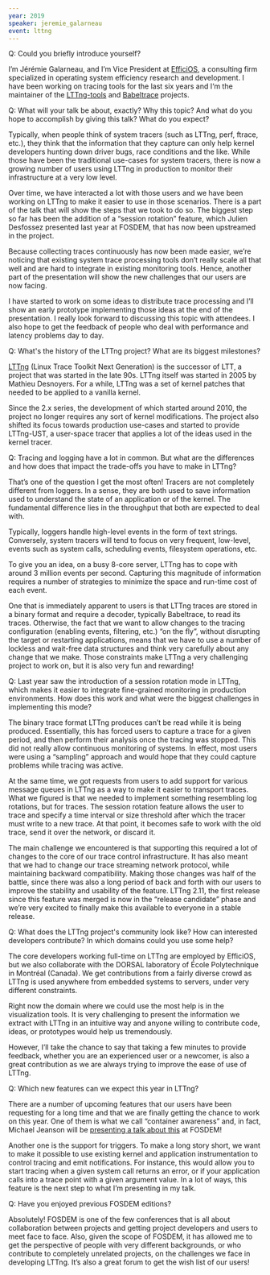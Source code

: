 ```yaml
---
year: 2019
speaker: jeremie_galarneau 
event: lttng
---
```


Q: Could you briefly introduce yourself?

I’m Jérémie Galarneau, and I’m Vice President at [EfficiOS](https://www.efficios.com/), a
consulting firm specialized in operating system efficiency research
and development. I have been working on tracing tools for the last six
years and I‘m the maintainer of the [LTTng-tools](https://github.com/lttng/lttng-tools) and [Babeltrace](https://diamon.org/babeltrace/)
projects.

Q: What will your talk be about, exactly? Why this topic? And what do you hope to accomplish by giving this talk? What do you expect?

Typically, when people think of system tracers (such as LTTng, perf,
ftrace, etc.), they think that the information that they capture can
only help kernel developers hunting down driver bugs, race conditions
and the like. While those have been the traditional use-cases for
system tracers, there is now a growing number of users using LTTng in
production to monitor their infrastructure at a very low level.

Over time, we have interacted a lot with those users and we have been
working on LTTng to make it easier to use in those scenarios. There is
a part of the talk that will show the steps that we took to do so. The
biggest step so far has been the addition of a “session rotation”
feature, which Julien Desfossez presented last year at FOSDEM, that
has now been upstreamed in the project.

Because collecting traces continuously has now been made easier, we’re
noticing that existing system trace processing tools don’t really
scale all that well and are hard to integrate in existing monitoring
tools. Hence, another part of the presentation will show the new
challenges that our users are now facing.

I have started to work on some ideas to distribute trace processing
and I’ll show an early prototype implementing those ideas at the end
of the presentation. I really look forward to discussing this topic
with attendees. I also hope to get the feedback of people who deal
with performance and latency problems day to day.

Q: What's the history of the LTTng project? What are its biggest milestones?

[LTTng](https://lttng.org/) (Linux Trace Toolkit Next Generation) is the successor of LTT, a
project that was started in the late 90s. LTTng itself was started in
2005 by Mathieu Desnoyers. For a while, LTTng was a set of kernel
patches that needed to be applied to a vanilla kernel.

Since the 2.x series, the development of which started around 2010,
the project no longer requires any sort of kernel modifications. The
project also shifted its focus towards production use-cases and
started to provide LTTng-UST, a user-space tracer that applies a lot
of the ideas used in the kernel tracer.

Q: Tracing and logging have a lot in common. But what are the differences and how does that impact the trade-offs you have to make in LTTng?

That’s one of the question I get the most often! Tracers are not
completely different from loggers. In a sense, they are both used to
save information used to understand the state of an application or of
the kernel. The fundamental difference lies in the throughput that
both are expected to deal with.

Typically, loggers handle high-level events in the form of text
strings. Conversely, system tracers will tend to focus on very
frequent, low-level, events such as system calls, scheduling events,
filesystem operations, etc.

To give you an idea, on a busy 8-core server, LTTng has to cope with
around 3 million events per second. Capturing this magnitude of
information requires a number of strategies to minimize the space and
run-time cost of each event.

One that is immediately apparent to users is that LTTng traces are
stored in a binary format and require a decoder, typically Babeltrace,
to read its traces. Otherwise, the fact that we want to allow changes
to the tracing configuration (enabling events, filtering, etc.) “on
the fly”, without disrupting the target or restarting applications,
means that we have to use a number of lockless and wait-free data
structures and think very carefully about any change that we make.
Those constraints make LTTng a very challenging project to work on,
but it is also very fun and rewarding!

Q: Last year saw the introduction of a session rotation mode in LTTng, which makes it easier to integrate fine-grained monitoring in production environments. How does this work and what were the biggest challenges in implementing this mode?

The binary trace format LTTng produces can’t be read while it is being
produced. Essentially, this has forced users to capture a trace for a
given period, and then perform their analysis once the tracing was
stopped. This did not really allow continuous monitoring of systems.
In effect, most users were using a “sampling” approach and would hope
that they could capture problems while tracing was active.

At the same time, we got requests from users to add support for
various message queues in LTTng as a way to make it easier to
transport traces. What we figured is that we needed to implement
something resembling log rotations, but for traces. The session
rotation feature allows the user to trace and specify a time interval
or size threshold after which the tracer must write to a new trace. At
that point, it becomes safe to work with the old trace, send it over
the network, or discard it.

The main challenge we encountered is that supporting this required a
lot of changes to the core of our trace control infrastructure. It has
also meant that we had to change our trace streaming network protocol,
while maintaining backward compatibility. Making those changes was
half of the battle, since there was also a long period of back and
forth with our users to improve the stability and usability of the
feature. LTTng 2.11, the first release since this feature was merged
is now in the “release candidate” phase and we’re very excited to
finally make this available to everyone in a stable release.

Q: What does the LTTng project's community look like? How can interested developers contribute? In which domains could you use some help?

The core developers working full-time on LTTng are employed by
EfficiOS, but we also collaborate with the DORSAL laboratory of École
Polytechnique in Montréal (Canada). We get contributions from a fairly
diverse crowd as LTTng is used anywhere from embedded systems to
servers, under very different constraints.

Right now the domain where we could use the most help is in the
visualization tools. It is very challenging to present the information
we extract with LTTng in an intuitive way and anyone willing to
contribute code, ideas, or prototypes would help us tremendously.

However, I’ll take the chance to say that taking a few minutes to
provide feedback, whether you are an experienced user or a newcomer,
is also a great contribution as we are always trying to improve the
ease of use of LTTng.

Q: Which new features can we expect this year in LTTng?

There are a number of upcoming features that our users have been
requesting for a long time and that we are finally getting the chance
to work on this year. One of them is what we call “container
awareness” and, in fact, Michael Jeanson will be [presenting a talk about this](https://fosdem.org/2019/schedule/event/containers_lttng/) at FOSDEM!

Another one is the support for triggers. To make a long story short,
we want to make it possible to use existing kernel and application
instrumentation to control tracing and emit notifications. For
instance, this would allow you to start tracing when a given system
call returns an error, or if your application calls into a trace point
with a given argument value. In a lot of ways, this feature is the
next step to what I’m presenting in my talk.

Q: Have you enjoyed previous FOSDEM editions?

Absolutely! FOSDEM is one of the few conferences that is all about
collaboration between projects and getting project developers and
users to meet face to face. Also, given the scope of FOSDEM, it has
allowed me to get the perspective of people with very different
backgrounds, or who contribute to completely unrelated projects, on
the challenges we face in developing LTTng. It’s also a great forum to
get the wish list of our users!
